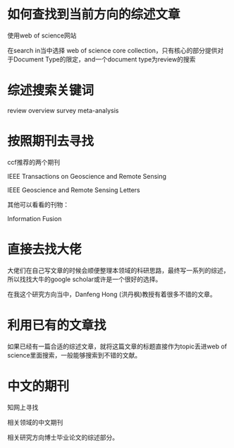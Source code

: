 # 如何查找到当前方向的综述文章

使用web of science网站

在search in当中选择 web of science core collection，只有核心的部分提供对于Document Type的限定，and一个document type为review的搜索

# 综述搜索关键词

review overview survey meta-analysis

# 按照期刊去寻找

ccf推荐的两个期刊

IEEE Transactions on Geoscience and  Remote Sensing

IEEE Geoscience and Remote Sensing  Letters

其他可以看看的刊物：

Information Fusion



# 直接去找大佬

大佬们在自己写文章的时候会顺便整理本领域的科研思路，最终写一系列的综述，所以找找大牛的google scholar或许是一个很好的选择。

在我这个研究方向当中，Danfeng Hong (洪丹枫)教授有着很多不错的文章。

# 利用已有的文章找

如果已经有一篇合适的综述文章，就将这篇文章的标题直接作为topic丢进web of science里面搜索，一般能够搜索到不错的文献。

# 中文的期刊

知网上寻找

相关领域的中文期刊

相关研究方向博士毕业论文的综述部分。
